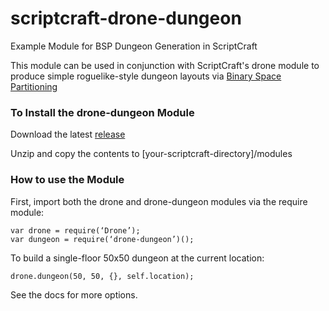 # scriptcraft-drone-dungeon
Example Module for BSP Dungeon Generation in ScriptCraft

This module can be used in conjunction with ScriptCraft's drone module to produce simple roguelike-style dungeon layouts via [Binary Space Partitioning](https://en.wikipedia.org/wiki/Binary_space_partitioning)

### To Install the drone-dungeon Module
Download the latest [release](https://github.com/jjromphf/scriptcraft-drone-dungeon/files/3725190/drone-dungeon-0.0.1.zip)

Unzip and copy the contents to [your-scriptcraft-directory]/modules

### How to use the Module
First, import both the drone and drone-dungeon modules via the require module:
```
var drone = require(‘Drone’);
var dungeon = require(‘drone-dungeon’)();
```
To build a single-floor 50x50 dungeon at the current location:

`drone.dungeon(50, 50, {}, self.location);`

See the docs for more options.


